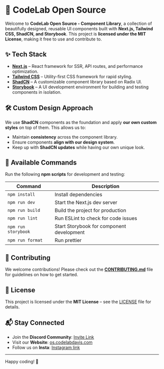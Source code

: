 # 🚀 CodeLab Open Source

Welcome to **CodeLab Open Source - Component Library**, a collection of beautifully designed, reusable UI components built with **Next.js, Tailwind CSS, ShadCN, and Storybook**. This project is **licensed under the MIT License**, making it free to use and contribute to.

## ✨ Tech Stack

- **[Next.js](https://nextjs.org/)** – React framework for SSR, API routes, and performance optimization.
- **[Tailwind CSS](https://tailwindcss.com/)** – Utility-first CSS framework for rapid styling.
- **[ShadCN](https://ui.shadcn.com/)** – A customizable component library based on Radix UI.
- **[Storybook](https://storybook.js.org/)** – A UI development environment for building and testing components in isolation.

## 🛠 Custom Design Approach

We use **ShadCN** components as the foundation and apply **our own custom styles** on top of them. This allows us to:

- Maintain **consistency** across the component library.
- Ensure components **align with our design system**.
- Keep up with **ShadCN updates** while having our own unique look.

## 📜 Available Commands

Run the following **npm scripts** for development and testing:

| Command             | Description                               |
| ------------------- | ----------------------------------------- |
| `npm install`       | Install dependencies                      |
| `npm run dev`       | Start the Next.js dev server              |
| `npm run build`     | Build the project for production          |
| `npm run lint`      | Run ESLint to check for code issues       |
| `npm run storybook` | Start Storybook for component development |
| `npm run format`    | Run prettier                              |

## 🤝 Contributing

We welcome contributions! Please check out the **[CONTRIBUTING.md](CONTRIBUTING.md)** file for guidelines on how to get started.

## 📄 License

This project is licensed under the **MIT License** – see the [LICENSE](LICENSE) file for details.

## 📬 Stay Connected

- Join the **Discord Community**: [Invite Link](https://discord.gg/Nt6ardbM2X)
- Visit our **Website**: [os.codelabdavis.com](https://os.codelabdavis.com/)
- Follow us on **Insta**: [Instagram link](https://www.instagram.com/codelabdavis)

---

Happy coding! 🎉
